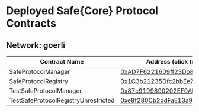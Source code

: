 # Deployed Safe{Core} Protocol Contracts

## Network: goerli

| Contract Name | Address (click to view on Etherscan) |
| -------------- | -------------------------------- |
| SafeProtocolManager | <a href="https://goerli.etherscan.io/address/0xAD7F6221609ff23Db8a1692A9A9534d48856D791" target="_blank">0xAD7F6221609ff23Db8a1692A9A9534d48856D791</a> |
| SafeProtocolRegistry | <a href="https://goerli.etherscan.io/address/0x1C3b21235Dfc2bbEe730aD8F63742aee54EE42f5" target="_blank">0x1C3b21235Dfc2bbEe730aD8F63742aee54EE42f5</a> |
| TestSafeProtocolManager | <a href="https://goerli.etherscan.io/address/0x87c9199890202EF0ABf219A83F9BF9a00cB5feCb" target="_blank">0x87c9199890202EF0ABf219A83F9BF9a00cB5feCb</a> |
| TestSafeProtocolRegistryUnrestricted | <a href="https://goerli.etherscan.io/address/0xe8f280Cb2ddFaE13a9ECF50DEdB8A0BF77534430" target="_blank">0xe8f280Cb2ddFaE13a9ECF50DEdB8A0BF77534430</a> |

